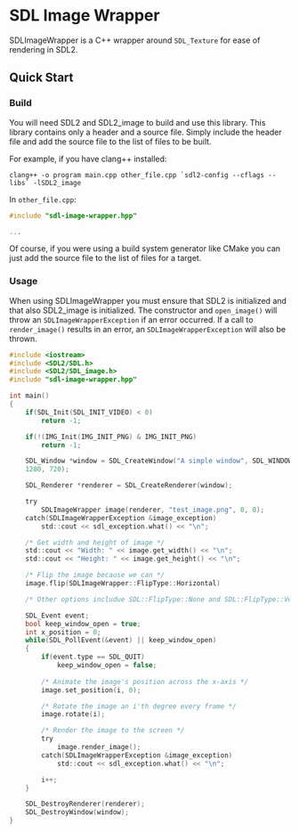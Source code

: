 # SDL Image Wrapper
SDLImageWrapper is a C++ wrapper around `SDL_Texture` for ease of rendering in SDL2.

## Quick Start

### Build

You will need SDL2 and SDL2_image to build and use this library. This library contains only a header and a source file. Simply include the header file and add the source file to the list of files to be built.

For example, if you have clang++ installed:

```clang++ -o program main.cpp other_file.cpp `sdl2-config --cflags --libs` -lSDL2_image```

In `other_file.cpp`:

```c
#include "sdl-image-wrapper.hpp"

...
```

Of course, if you were using a build system generator like CMake you can just add the source file to the list of files for a target.

### Usage

When using SDLImageWrapper you must ensure that SDL2 is initialized and that also SDL2_image is initialized. The constructor and `open_image()` will throw an `SDLImageWrapperException` if an error occurred. If a call to `render_image()` results in an error, an `SDLImageWrapperException` will also be thrown.

```c
#include <iostream>
#include <SDL2/SDL.h>
#include <SDL2/SDL_image.h>
#include "sdl-image-wrapper.hpp"

int main()
{
    if(SDL_Init(SDL_INIT_VIDEO) < 0)
        return -1;

    if(!(IMG_Init(IMG_INIT_PNG) & IMG_INIT_PNG)
        return -1;

    SDL_Window *window = SDL_CreateWindow("A simple window", SDL_WINDOWPOS_CENTERED, SDL_WINDOWPOS_CENTERED,
    1280, 720);

    SDL_Renderer *renderer = SDL_CreateRenderer(window);

    try
        SDLImageWrapper image(renderer, "test_image.png", 0, 0);
    catch(SDLImageWrapperException &image_exception)
        std::cout << sdl_exception.what() << "\n";

    /* Get width and height of image */
    std::cout << "Width: " << image.get_width() << "\n";
    std::cout << "Height: " << image.get_height() << "\n";

    /* Flip the image because we can */
    image.flip(SDLImageWrapper::FlipType::Horizontal)

    /* Other options includue SDL::FlipType::None and SDL::FlipType::Vertical */

    SDL_Event event;
    bool keep_window_open = true;
    int x_position = 0;
    while(SDL_PollEvent(&event) || keep_window_open)
    {
        if(event.type == SDL_QUIT)
            keep_window_open = false;
        
        /* Animate the image's position across the x-axis */
        image.set_position(i, 0);

        /* Rotate the image an i'th degree every frame */
        image.rotate(i);

        /* Render the image to the screen */
        try
            image.render_image();
        catch(SDLImageWrapperException &image_exception)
            std::cout << sdl_exception.what() << "\n";

        i++;
    }

    SDL_DestroyRenderer(renderer);
    SDL_DestroyWindow(window);
}
```

